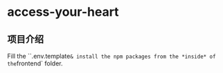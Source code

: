 # access-your-heart

## 项目介绍

Fill the ``.env.template` & install the npm packages from the *inside* of the `frontend` folder.
